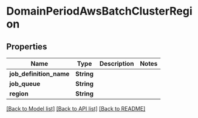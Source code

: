 # DomainPeriodAwsBatchClusterRegion

## Properties

Name | Type | Description | Notes
------------ | ------------- | ------------- | -------------
**job_definition_name** | **String** |  | 
**job_queue** | **String** |  | 
**region** | **String** |  | 

[[Back to Model list]](../README.md#documentation-for-models) [[Back to API list]](../README.md#documentation-for-api-endpoints) [[Back to README]](../README.md)


